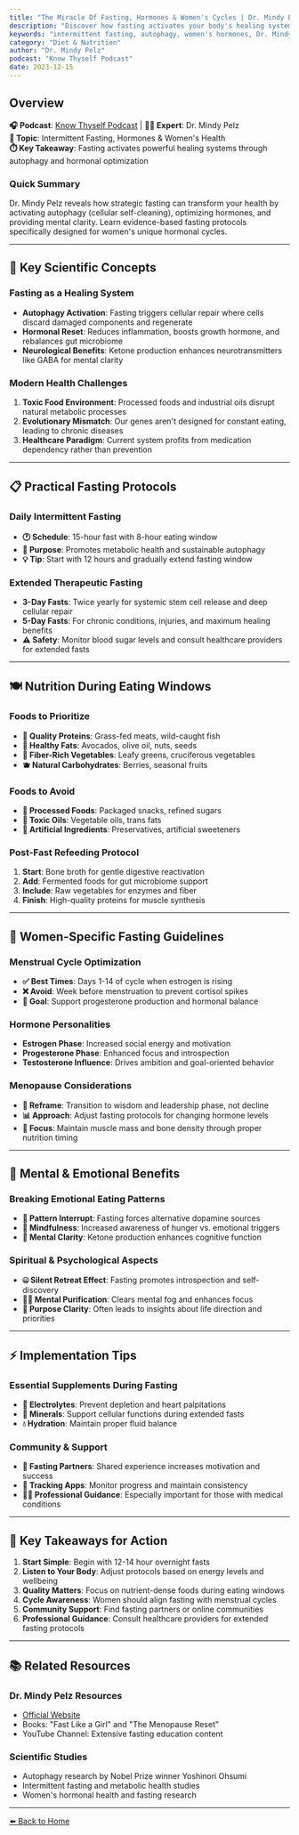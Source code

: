 ```yaml
---
title: "The Miracle Of Fasting, Hormones & Women's Cycles | Dr. Mindy Pelz"
description: "Discover how fasting activates your body's healing system through autophagy, optimizes hormones, and provides mental clarity. Learn practical fasting protocols for women."
keywords: "intermittent fasting, autophagy, women's hormones, Dr. Mindy Pelz, fasting benefits, metabolic health, cellular repair"
category: "Diet & Nutrition"
author: "Dr. Mindy Pelz"
podcast: "Know Thyself Podcast"
date: 2023-12-15
---
```


## Overview

**🎧 Podcast**: [Know Thyself Podcast](https://www.knowthyself.one) | **👨‍⚕️ Expert**: Dr. Mindy Pelz  
**🎯 Topic**: Intermittent Fasting, Hormones & Women's Health  
**⏱️ Key Takeaway**: Fasting activates powerful healing systems through autophagy and hormonal optimization

### Quick Summary
Dr. Mindy Pelz reveals how strategic fasting can transform your health by activating autophagy (cellular self-cleaning), optimizing hormones, and providing mental clarity. Learn evidence-based fasting protocols specifically designed for women's unique hormonal cycles.

---

## 🔬 **Key Scientific Concepts**

### **Fasting as a Healing System**
- **Autophagy Activation**: Fasting triggers cellular repair where cells discard damaged components and regenerate
- **Hormonal Reset**: Reduces inflammation, boosts growth hormone, and rebalances gut microbiome
- **Neurological Benefits**: Ketone production enhances neurotransmitters like GABA for mental clarity

### **Modern Health Challenges**
1. **Toxic Food Environment**: Processed foods and industrial oils disrupt natural metabolic processes
2. **Evolutionary Mismatch**: Our genes aren't designed for constant eating, leading to chronic diseases
3. **Healthcare Paradigm**: Current system profits from medication dependency rather than prevention

---

## 📋 **Practical Fasting Protocols**

### **Daily Intermittent Fasting**
- **🕐 Schedule**: 15-hour fast with 8-hour eating window
- **🎯 Purpose**: Promotes metabolic health and sustainable autophagy
- **💡 Tip**: Start with 12 hours and gradually extend fasting window

### **Extended Therapeutic Fasting**
- **3-Day Fasts**: Twice yearly for systemic stem cell release and deep cellular repair
- **5-Day Fasts**: For chronic conditions, injuries, and maximum healing benefits
- **⚠️ Safety**: Monitor blood sugar levels and consult healthcare providers for extended fasts

---

## 🍽️ **Nutrition During Eating Windows**

### **Foods to Prioritize**
- **🥩 Quality Proteins**: Grass-fed meats, wild-caught fish
- **🥑 Healthy Fats**: Avocados, olive oil, nuts, seeds
- **🥬 Fiber-Rich Vegetables**: Leafy greens, cruciferous vegetables
- **🫐 Natural Carbohydrates**: Berries, seasonal fruits

### **Foods to Avoid**
- **🚫 Processed Foods**: Packaged snacks, refined sugars
- **🚫 Toxic Oils**: Vegetable oils, trans fats
- **🚫 Artificial Ingredients**: Preservatives, artificial sweeteners

### **Post-Fast Refeeding Protocol**
1. **Start**: Bone broth for gentle digestive reactivation
2. **Add**: Fermented foods for gut microbiome support
3. **Include**: Raw vegetables for enzymes and fiber
4. **Finish**: High-quality proteins for muscle synthesis

---

## 👩 **Women-Specific Fasting Guidelines**

### **Menstrual Cycle Optimization**
- **✅ Best Times**: Days 1-14 of cycle when estrogen is rising
- **❌ Avoid**: Week before menstruation to prevent cortisol spikes
- **🎯 Goal**: Support progesterone production and hormonal balance

### **Hormone Personalities**
- **Estrogen Phase**: Increased social energy and motivation
- **Progesterone Phase**: Enhanced focus and introspection
- **Testosterone Influence**: Drives ambition and goal-oriented behavior

### **Menopause Considerations**
- **🌟 Reframe**: Transition to wisdom and leadership phase, not decline
- **📊 Approach**: Adjust fasting protocols for changing hormone levels
- **💪 Focus**: Maintain muscle mass and bone density through proper nutrition timing

---

## 🧠 **Mental & Emotional Benefits**

### **Breaking Emotional Eating Patterns**
- **🔄 Pattern Interrupt**: Fasting forces alternative dopamine sources
- **🧘 Mindfulness**: Increased awareness of hunger vs. emotional triggers
- **💭 Mental Clarity**: Ketone production enhances cognitive function

### **Spiritual & Psychological Aspects**
- **🤐 Silent Retreat Effect**: Fasting promotes introspection and self-discovery
- **🧘‍♀️ Mental Purification**: Clears mental fog and enhances focus
- **🎯 Purpose Clarity**: Often leads to insights about life direction and priorities

---

## ⚡ **Implementation Tips**

### **Essential Supplements During Fasting**
- **🧂 Electrolytes**: Prevent depletion and heart palpitations
- **🧪 Minerals**: Support cellular functions during extended fasts
- **💧 Hydration**: Maintain proper fluid balance

### **Community & Support**
- **👥 Fasting Partners**: Shared experience increases motivation and success
- **📱 Tracking Apps**: Monitor progress and maintain consistency
- **👨‍⚕️ Professional Guidance**: Especially important for those with medical conditions

---

## 🎯 **Key Takeaways for Action**

1. **Start Simple**: Begin with 12-14 hour overnight fasts
2. **Listen to Your Body**: Adjust protocols based on energy levels and wellbeing
3. **Quality Matters**: Focus on nutrient-dense foods during eating windows
4. **Cycle Awareness**: Women should align fasting with menstrual cycles
5. **Community Support**: Find fasting partners or online communities
6. **Professional Guidance**: Consult healthcare providers for extended fasting protocols

---

## 📚 **Related Resources**

### **Dr. Mindy Pelz Resources**
- [Official Website](https://drmindypelz.com/)
- Books: "Fast Like a Girl" and "The Menopause Reset"
- YouTube Channel: Extensive fasting education content

### **Scientific Studies**
- Autophagy research by Nobel Prize winner Yoshinori Ohsumi
- Intermittent fasting and metabolic health studies
- Women's hormonal health and fasting research


---

<nav aria-label="breadcrumb">
  <a href="/" aria-label="Return to homepage">⬅️ Back to Home</a>
</nav>